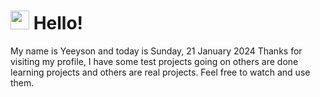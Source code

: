  <h1>
    <img src="https://emojis.slackmojis.com/emojis/images/1643510097/45343/hi.gif?1643510097" width="30"/> 
    Hello!
 </h1>
 <p>
    My name is Yeeyson and today is Sunday, 21 January 2024
    Thanks for visiting my profile, I have some test projects going on others are done learning projects and others are real projects.
    Feel free to watch and use them.
 </p>